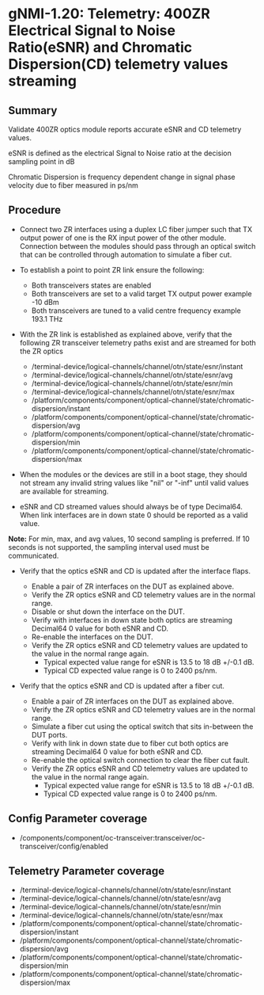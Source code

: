 # gNMI-1.20: Telemetry: 400ZR Electrical Signal to Noise Ratio(eSNR) and Chromatic Dispersion(CD) telemetry values streaming

## Summary

Validate 400ZR optics module reports accurate eSNR and CD telemetry values.

eSNR is defined as the electrical Signal to Noise ratio at the decision
sampling point in dB

Chromatic Dispersion is frequency dependent change in signal phase velocity due
to fiber measured in ps/nm 

## Procedure

*   Connect two ZR interfaces using a duplex LC fiber jumper such that TX
    output power of one is the RX input power of the other module. Connection
    between the modules should pass through an optical switch that can be
    controlled through automation to simulate a fiber cut.  
*   To establish a point to point ZR link ensure the following:
      * Both transceivers states are enabled
      * Both transceivers are set to a valid target TX output power
        example -10 dBm
      * Both transceivers are tuned to a valid centre frequency
        example 193.1 THz
*   With the ZR link is established as explained above, verify that the
    following ZR transceiver telemetry paths exist and are streamed for both
    the ZR optics
    *   /terminal-device/logical-channels/channel/otn/state/esnr/instant
    *   /terminal-device/logical-channels/channel/otn/state/esnr/avg
    *   /terminal-device/logical-channels/channel/otn/state/esnr/min
    *   /terminal-device/logical-channels/channel/otn/state/esnr/max
    *   /platform/components/component/optical-channel/state/chromatic-dispersion/instant
    *   /platform/components/component/optical-channel/state/chromatic-dispersion/avg
    *   /platform/components/component/optical-channel/state/chromatic-dispersion/min
    *   /platform/components/component/optical-channel/state/chromatic-dispersion/max

*   When the modules or the devices are still in a boot stage, they should not
    stream any invalid string values like "nil" or "-inf" until valid values
    are available for streaming.

*   eSNR and CD streamed values should always be of type Decimal64.
    When link interfaces are in down state 0 should be reported as a valid
    value.

**Note:** For min, max, and avg values, 10 second sampling is preferred. If 
          10 seconds is not supported, the sampling interval used must be
          communicated.


*   Verify that the optics eSNR and CD is updated after the interface flaps.

    *   Enable a pair of ZR interfaces on the DUT as explained above.
    *   Verify the ZR optics eSNR and CD telemetry values are in the normal range.
    *   Disable or shut down the interface on the DUT.
    *   Verify with interfaces in down state both optics are streaming Decimal64 0
        value for both eSNR and CD.
    *   Re-enable the interfaces on the DUT.
    *   Verify the ZR optics eSNR and CD telemetry values are updated to the
        value in the normal range again.
        * Typical expected value range for eSNR is 13.5 to
          18 dB +/-0.1 dB.
        * Typical CD expected value range is 0 to 2400 ps/nm.

*   Verify that the optics eSNR and CD is updated after a fiber cut.

    *   Enable a pair of ZR interfaces on the DUT as explained above.
    *   Verify the ZR optics eSNR and CD telemetry values are in the normal
        range.
    *   Simulate a fiber cut using the optical switch that sits in-between the
        DUT ports.
    *   Verify with link in down state due to fiber cut both optics are streaming
        Decimal64 0 value for both eSNR and CD.
    *   Re-enable the optical switch connection to clear the fiber cut fault.
    *   Verify the ZR optics eSNR and CD telemetry values are updated to the value in the normal
        range again.
        * Typical expected value range for eSNR is 13.5 to
          18 dB +/-0.1 dB.
        * Typical CD expected value range is 0 to 2400 ps/nm.

## Config Parameter coverage

*   /components/component/oc-transceiver:transceiver/oc-transceiver/config/enabled

## Telemetry Parameter coverage

*   /terminal-device/logical-channels/channel/otn/state/esnr/instant
*   /terminal-device/logical-channels/channel/otn/state/esnr/avg
*   /terminal-device/logical-channels/channel/otn/state/esnr/min
*   /terminal-device/logical-channels/channel/otn/state/esnr/max
*   /platform/components/component/optical-channel/state/chromatic-dispersion/instant
*   /platform/components/component/optical-channel/state/chromatic-dispersion/avg
*   /platform/components/component/optical-channel/state/chromatic-dispersion/min
*   /platform/components/component/optical-channel/state/chromatic-dispersion/max